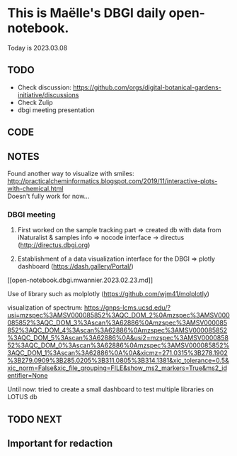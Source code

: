 

# This is Maëlle's DBGI daily open-notebook.

Today is 2023.03.08


## TODO

- Check discussion: https://github.com/orgs/digital-botanical-gardens-initiative/discussions
- Check Zulip
- dbgi meeting presentation

## CODE

## NOTES

Found another way to visualize with smiles: http://practicalcheminformatics.blogspot.com/2019/11/interactive-plots-with-chemical.html                                                
Doesn't fully work for now...

### DBGI meeting

1. First worked on the sample tracking part 
    => created db with data from iNaturalist & samples info 
    => nocode interface -> directus (http://directus.dbgi.org)


2. Establishment of a data visualization interface for the DBGI
    => plotly dashboard (https://dash.gallery/Portal/)

[[open-notebook.dbgi.mwannier.2023.02.23.md]]

Use of library such as molplotly (https://github.com/wjm41/molplotly)

visualization of spectrum: https://gnps-lcms.ucsd.edu/?usi=mzspec%3AMSV000085852%3AQC_DOM_2%0Amzspec%3AMSV000085852%3AQC_DOM_3%3Ascan%3A62886%0Amzspec%3AMSV000085852%3AQC_DOM_4%3Ascan%3A62886%0Amzspec%3AMSV000085852%3AQC_DOM_5%3Ascan%3A62886%0A&usi2=mzspec%3AMSV000085852%3AQC_DOM_0%3Ascan%3A62886%0Amzspec%3AMSV000085852%3AQC_DOM_1%3Ascan%3A62886%0A%0A&xicmz=271.0315%3B278.1902%3B279.0909%3B285.0205%3B311.0805%3B314.1381&xic_tolerance=0.5&xic_norm=False&xic_file_grouping=FILE&show_ms2_markers=True&ms2_identifier=None


Until now: tried to create a small dashboard to test multiple libraries on LOTUS db


## TODO NEXT



## Important for redaction
